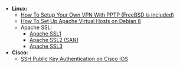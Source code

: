 - **Linux:**
  - [How To Setup Your Own VPN With PPTP (FreeBSD is included)](https://www.digitalocean.com/community/tutorials/how-to-setup-your-own-vpn-with-pptp)
  - [How To Set Up Apache Virtual Hosts on Debian 8](https://www.digitalocean.com/community/tutorials/how-to-set-up-apache-virtual-hosts-on-debian-8)
  - Apache SSL:
    - [Apache SSL1](https://www.debiantutorials.com/create-your-private-certificate-authority-ca/)
    - [Apache SSL2 (SAN)](https://geekflare.com/san-ssl-certificate/)
    - [Apache SSL3](https://gist.github.com/croxton/ebfb5f3ac143cd86542788f972434c96)
- **Cisco:**
  - [SSH Public Key Authentication on Cisco IOS](https://networklessons.com/uncategorized/ssh-public-key-authentication-cisco-ios/)

